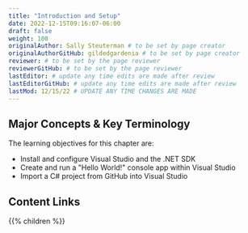 ```yaml
---
title: "Introduction and Setup"
date: 2022-12-15T09:16:07-06:00
draft: false
weight: 100
originalAuthor: Sally Steuterman # to be set by page creator
originalAuthorGitHub: gildedgardenia # to be set by page creator
reviewer: # to be set by the page reviewer
reviewerGitHub: # to be set by the page reviewer
lastEditor: # update any time edits are made after review
lastEditorGitHub: # update any time edits are made after review
lastMod: 12/15/22 # UPDATE ANY TIME CHANGES ARE MADE
---
```


## Major Concepts & Key Terminology

The learning objectives for this chapter are:

* Install and configure Visual Studio and the .NET SDK
* Create and run a "Hello World!" console app within Visual Studio
* Import a C# project from GitHub into Visual Studio

## Content Links

{{% children %}}
